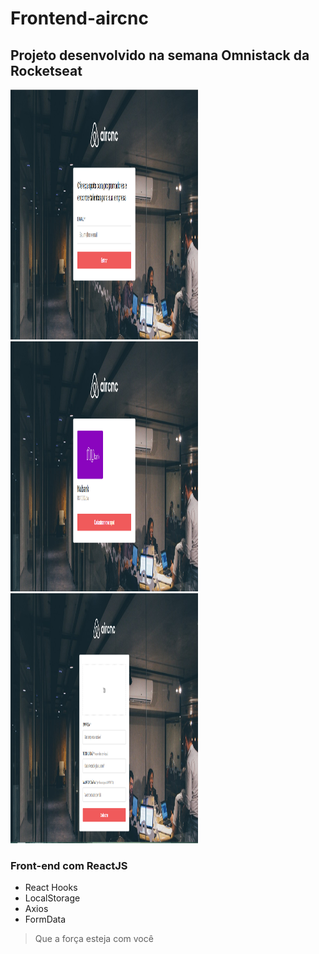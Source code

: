 # Frontend-aircnc

## Projeto desenvolvido na semana Omnistack da Rocketseat

<img src="https://github.com/Daniels887/Frontend-aircnc/blob/master/Telas/Home.PNG" alt="Home" width="300" height="400" /><img src="https://github.com/Daniels887/Frontend-aircnc/blob/master/Telas/List.PNG" alt="List" width="300" height="400" /><img src="https://github.com/Daniels887/Frontend-aircnc/blob/master/Telas/New.PNG" alt="New" width="300" height="400" />

### Front-end com ReactJS

- React Hooks
- LocalStorage
- Axios
- FormData

> Que a força esteja com você

